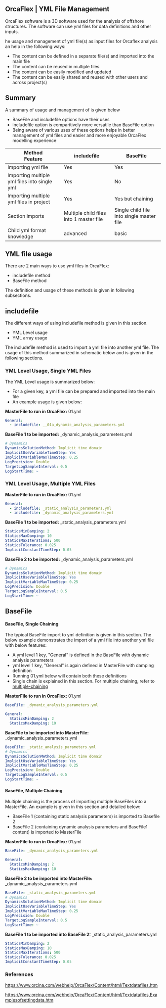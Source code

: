 ## OrcaFlex | YML File Management

OrcaFlex software is a 3D software used for the analysis of offshore structures. The software can use yml files for data definitions and other inputs.

he usage and management of yml file(s) as input files for Orcaflex analysis an help in the following ways:

- The content can be defined in a separate file(s) and imported into the main file
- The content can be reused in multiple files
- The content can be easily modified and updated
- The content can be easily shared and reused with other users and across project(s)

## Summary

A summary of usage and management of is given below

- BaseFile and includefile options have their uses
- includefile option is comparitively more versatile than BaseFile option
- Being aware of various uses of these options helps in better management of yml files and easier and more enjoyable OrcaFlex modelling experience

| Method <br> Feature | includefile | BaseFile |
| --- | --- | --- |
| Importing yml file | Yes | Yes |
| Importing multiple yml files into single yml | Yes | No |
| Importing multiple yml files in project | Yes | Yes but chaining |
| Section imports | Multiple child files into 1 master file | Single child file into single master file |
| Child yml format knowledge | advanced | basic |

## YML file usage

There are 2 main ways to use yml files in OrcaFlex:

- includefile method
- BaseFile method

The definition and usage of these methods is given in following subsections.

## includefile

The different ways of using includefile method is given in this section.

- YML Level usage
- YML array usage

The includefile method is used to import a yml file into another yml file. The usage of this method summarized in schematic below and is given in the following sections.

### YML Level Usage, Single YML Files

The YML Level usage is summarized below:

- For a given key, a yml file can be prepared and imported into the main file
- An example usage is given below:

**MasterFile to run in OrcaFlex:** 01.yml

```yml
General:
  - includefile: __01a_dynamic_analysis_parameters.yml
```

**BaseFile 1 to be imported:** _dynamic_analysis_parameters.yml

```yml
# Dynamics
DynamicsSolutionMethod: Implicit time domain
ImplicitUseVariableTimeStep: Yes
ImplicitVariableMaxTimeStep: 0.25
LogPrecision: Double
TargetLogSampleInterval: 0.5
LogStartTime: ~
```

### YML Level Usage, Multiple YML Files

**MasterFile to run in OrcaFlex:** 01.yml

```yml
General:
  - includefile: _static_analysis_parameters.yml
  - includefile: _dynamic_analysis_parameters.yml
```

**BaseFile 1 to be imported:** _static_analysis_parameters.yml

```yml
StaticsMinDamping: 2
StaticsMaxDamping: 10
StaticsMaxIterations: 500
StaticsTolerance: 0.025
ImplicitConstantTimeStep: 0.05
```

**BaseFile 2 to be imported:** _dynamic_analysis_parameters.yml

```yml
# Dynamics
DynamicsSolutionMethod: Implicit time domain
ImplicitUseVariableTimeStep: Yes
ImplicitVariableMaxTimeStep: 0.25
LogPrecision: Double
TargetLogSampleInterval: 0.5
LogStartTime: ~
```

## BaseFile

#### BaseFile, Single Chaining

The typical BaseFile import to yml definition is given in this section. The below example demonstrates the import of a yml file into another yml file with below features:

- A yml level 1 key, "General" is defined in the BaseFile with dynamic analysis parameters
- yml level 1 key, "General" is again defined in MasterFile with  damping definition
- Running 01.yml below will contain both these definitions
- Single chain is explained in this section. For multiple chaining, refer to [multiple-chaining](#basefile-multiple-chaining)

**MasterFile to run in OrcaFlex:** 01.yml

```yml
BaseFile: _dynamic_analysis_parameters.yml

General:
  StaticsMinDamping: 2
  StaticsMaxDamping: 10
```

**BaseFile to be imported into MasterFile:** _dynamic_analysis_parameters.yml

```yml
BaseFile: _static_analysis_parameters.yml
# Dynamics
DynamicsSolutionMethod: Implicit time domain
ImplicitUseVariableTimeStep: Yes
ImplicitVariableMaxTimeStep: 0.25
LogPrecision: Double
TargetLogSampleInterval: 0.5
LogStartTime: ~
```

#### BaseFile, Multiple Chaining

Multiple chaining is the process of importing multiple BaseFiles into a MasterFile. An example is given in this section and detailed below:

- BaseFile 1 (containing static analysis parameters) is imported to Basefile 2
- BaseFile 2 (containing dynamic analysis parameters and BaseFile1 content) is imported to MasterFile

**MasterFile to run in OrcaFlex:** 01.yml

```yml
BaseFile: _dynamic_analysis_parameters.yml

General:
  StaticsMinDamping: 2
  StaticsMaxDamping: 10
```

**BaseFile 2 to be imported into MasterFile:** _dynamic_analysis_parameters.yml

```yml
BaseFile: _static_analysis_parameters.yml
# Dynamics
DynamicsSolutionMethod: Implicit time domain
ImplicitUseVariableTimeStep: Yes
ImplicitVariableMaxTimeStep: 0.25
LogPrecision: Double
TargetLogSampleInterval: 0.5
LogStartTime: ~
```

**BaseFile 1 to be imported into BaseFile 2:** _static_analysis_parameters.yml

```yml
StaticsMinDamping: 2
StaticsMaxDamping: 10
StaticsMaxIterations: 500
StaticsTolerance: 0.025
ImplicitConstantTimeStep: 0.05
```

### References

<https://www.orcina.com/webhelp/OrcaFlex/Content/html/Textdatafiles.htm>

<https://www.orcina.com/webhelp/OrcaFlex/Content/html/Textdatafiles,Examplesofsettingdata.htm>
